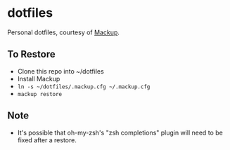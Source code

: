 # dotfiles
Personal dotfiles, courtesy of [Mackup](https://github.com/lra/mackup).

## To Restore

* Clone this repo into ~/dotfiles
* Install Mackup
* `ln -s ~/dotfiles/.mackup.cfg ~/.mackup.cfg`
* `mackup restore`

## Note

* It's possible that oh-my-zsh's "zsh completions" plugin will need to be fixed after a restore.

